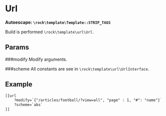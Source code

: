 Url
====================
**Autoescape: `\rock\template\Template::STRIP_TAGS`**

Build is performed `\rock\template\url\Url`.

Params
--------------------

###modify
Modify arguments.

###scheme
All constants are see in `\rock\template\url\UrlInterface`.

Example
--------------------

```html
[[url
    ?modify=`{"/articles/football/?view=all", "page" : 1, "#": "name"}`
    ?scheme=`abs`
]]
 ```